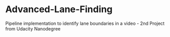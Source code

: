 # Advanced-Lane-Finding
Pipeline implementation to identify lane boundaries in a video - 2nd Project from Udacity Nanodegree
